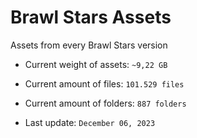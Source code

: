# Brawl Stars Assets
Assets from every Brawl Stars version

* Current weight of assets: `~9,22 GB`
* Current amount of files: `101.529 files`
* Current amount of folders: `887 folders`

* Last update: `December 06, 2023`
